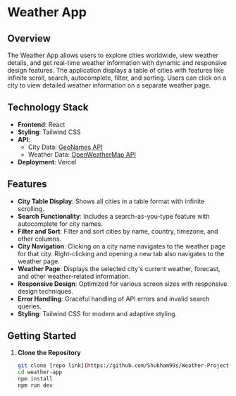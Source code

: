 # Weather App

## Overview

The Weather App allows users to explore cities worldwide, view weather details, and get real-time weather information with dynamic and responsive design features. The application displays a table of cities with features like infinite scroll, search, autocomplete, filter, and sorting. Users can click on a city to view detailed weather information on a separate weather page.

## Technology Stack

- **Frontend**: React
- **Styling**: Tailwind CSS
- **API**: 
  - City Data: [GeoNames API](https://public.opendatasoft.com/explore/dataset/geonames-all-cities-with-a-population-1000/api/?disjunctive.cou_name_en&sort=name)
  - Weather Data: [OpenWeatherMap API](https://openweathermap.org/api)
- **Deployment**: Vercel

## Features

- **City Table Display**: Shows all cities in a table format with infinite scrolling.
- **Search Functionality**: Includes a search-as-you-type feature with autocomplete for city names.
- **Filter and Sort**: Filter and sort cities by name, country, timezone, and other columns.
- **City Navigation**: Clicking on a city name navigates to the weather page for that city. Right-clicking and opening a new tab also navigates to the weather page.
- **Weather Page**: Displays the selected city's current weather, forecast, and other weather-related information.
- **Responsive Design**: Optimized for various screen sizes with responsive design techniques.
- **Error Handling**: Graceful handling of API errors and invalid search queries.
- **Styling**: Tailwind CSS for modern and adaptive styling.

## Getting Started

1. **Clone the Repository**

   ```bash
   git clone [repo link](https://github.com/Shubham99s/Weather-Project.git)
   cd weather-app
   npm install
   npm run dev
